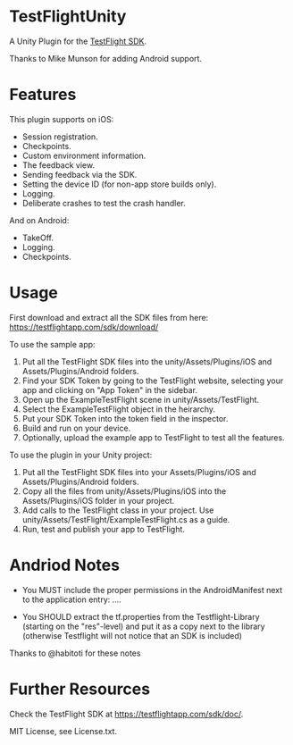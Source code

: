 # TestFlightUnity

A Unity Plugin for the [TestFlight SDK](https://testflightapp.com/sdk/).

Thanks to Mike Munson for adding Android support.

# Features
This plugin supports on iOS:
* Session registration.
* Checkpoints.
* Custom environment information.
* The feedback view.
* Sending feedback via the SDK.
* Setting the device ID (for non-app store builds only).
* Logging.
* Deliberate crashes to test the crash handler.

And on Android:
* TakeOff.
* Logging.
* Checkpoints.

# Usage

First download and extract all the SDK files from here: https://testflightapp.com/sdk/download/

To use the sample app:
 1. Put all the TestFlight SDK files into the unity/Assets/Plugins/iOS and Assets/Plugins/Android folders.
 1. Find your SDK Token by going to the TestFlight website, selecting your app and clicking on "App Token" in the sidebar.
 1. Open up the ExampleTestFlight scene in unity/Assets/TestFlight.
 1. Select the ExampleTestFlight object in the heirarchy.
 1. Put your SDK Token into the token field in the inspector.
 1. Build and run on your device.
 1. Optionally, upload the example app to TestFlight to test all the features.

To use the plugin in your Unity project:
 1. Put all the TestFlight SDK files into your Assets/Plugins/iOS and Assets/Plugins/Android folders.
 1. Copy all the files from unity/Assets/Plugins/iOS into the Assets/Plugins/iOS folder in your project.
 1. Add calls to the TestFlight class in your project. Use unity/Assets/TestFlight/ExampleTestFlight.cs as a guide.
 2. Run, test and publish your app to TestFlight.


# Andriod Notes

* You MUST include the proper permissions in the AndroidManifest next to the application entry: 
.... 
</application> 
<uses-permission android:name="android.permission.INTERNET"/> 
<uses-permission android:name="android.permission.ACCESS_NETWORK_STATE"/> 
</manifest> 

* You SHOULD extract the tf.properties from the Testflight-Library (starting on the "res"-level) and put it as a copy next to the library (otherwise Testflight will not notice that an SDK is included) 
 

Thanks to @habitoti for these notes

# Further Resources
Check the TestFlight SDK at https://testflightapp.com/sdk/doc/.


MIT License, see License.txt.
